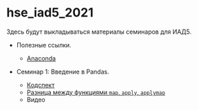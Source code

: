 # hse_iad5_2021
Здесь будут выкладываться материалы семинаров для ИАД5.

- Полезные ссылки.
  - [Anaconda](https://www.anaconda.com/products/individual)

- Семинар 1: Введение в Pandas.
  - [Кодспект](https://github.com/V-Marco/hse_iad5_2021/blob/main/seminar1/sem1_pandas.ipynb)
  - [Разница между функциями `map`, `apply`, `applymap`](https://stackoverflow.com/questions/19798153/difference-between-map-applymap-and-apply-methods-in-pandas)
  - Видео

